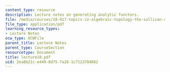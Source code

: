 ```yaml
---
content_type: resource
description: Lecture notes on generating analytic functors.
file: /media/courses/18-917-topics-in-algebraic-topology-the-sullivan-conjecture-fall-2007/2ea8b21ce4498d757a261c7123784662_lecture10.pdf
file_type: application/pdf
learning_resource_types:
- Lecture Notes
ocw_type: OCWFile
parent_title: Lecture Notes
parent_type: CourseSection
resourcetype: Document
title: lecture10.pdf
uid: 2ea8b21c-e449-8d75-7a26-1c7123784662
---
```

